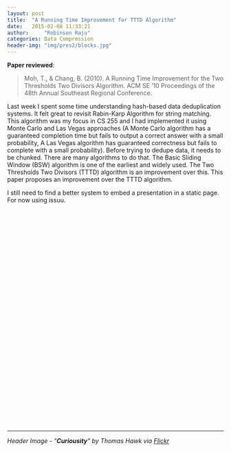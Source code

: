 ```yaml
---
layout: post
title:  "A Running Time Improvement for TTTD Algorithm"
date:   2015-02-08 11:33:21
author:     "Robinson Raju"
categories: Data Compression 
header-img: "img/pres2/blocks.jpg"
---
```



**Paper reviewed**:

> Moh, T., & Chang, B. (2010). A Running Time Improvement for the Two Thresholds Two Divisors Algorithm. ACM SE ’10 Proceedings of the 48th Annual Southeast Regional Conference.

Last week I spent some time understanding hash-based data deduplication systems. It felt great to revisit Rabin-Karp Algorithm for string matching. This algorithm was my focus in CS 255 and I had implemented it using Monte Carlo and Las Vegas approaches (A Monte Carlo algorithm has a guaranteed completion time but fails to output a correct answer with a small probability, A Las Vegas algorithm has guaranteed correctness but fails to complete with a small probability). 
Before trying to dedupe data, it needs to be chunked. There are many algorithms to do that. The Basic Sliding Window (BSW) algorithm is one of the earliest and widely used. The Two Thresholds Two Divisors (TTTD) algorithm is an improvement over this. 
This paper proposes an improvement over the TTTD algorithm. 

I still need to find a better system to embed a presentation in a static page. For now using issuu. 

<div data-configid="18778196/14985334" style="width:625px; height:500px;" class="issuuembed"></div><script type="text/javascript" src="//e.issuu.com/embed.js" async="true"></script> 

---
_Header Image - "**Curiousity**" by Thomas Hawk via [Flickr](https://flic.kr/p/dSuxV1)_




